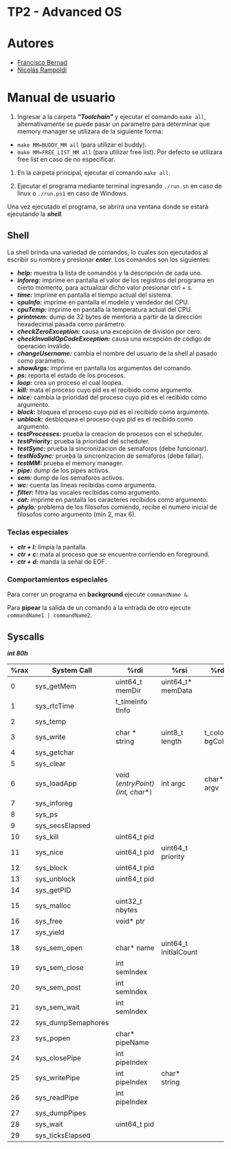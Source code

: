 # TP2 - Advanced OS

# Autores
- [Francisco Bernad](https://github.com/FrBernad)
- [Nicolás Rampoldi](https://github.com/NicolasRampoldi) 


# Manual de usuario

1. Ingresar a la carpeta ***"Toolchain"*** y ejecutar el comando `make all`, alternativamente se puede pasar un parametro para determinar que memory manager se utilizara de la siguiente forma: 
- `make MM=BUDDY_MM all` (para utilizar el buddy).
- `make MM=FREE_LIST_MM all` (para utilizar free list).
Por defecto se utilizara free list en caso de no especificar.

1. En la carpeta principal, ejecutar el comando `make all`.

2. Ejecutar el programa mediante terminal ingresando `./run.sh` en caso de linux o `./run.ps1` en caso de Windows.

Una vez ejecutado el programa, se abrirá una ventana donde se estará ejecutando la ***shell***. 


## Shell

La shell brinda una variedad de comandos, lo cuales son ejecutados al escribir su nombre y presionar ***enter***.
Los comandos son los siguientes:

- ***help:*** muestra la lista de comandos y la descripción de cada uno.
- ***inforeg:*** imprime en pantalla el valor de los registros del programa en cierto momento, para actualizar dicho valor presionar ctrl + s.
- ***time:*** imprime en pantalla el tiempo actual del sistema.
- ***cpuInfo:*** imprime en pantalla el modelo y vendedor del CPU. 
- ***cpuTemp:*** imprime en pantalla la temperatura actual del CPU. 
- ***printmem:*** dump de 32 bytes de memoria a partir de la dirección hexadecimal pasada como parámetro. 
- ***checkZeroException:*** causa una excepción de división por cero. 
- ***checkInvalidOpCodeException:*** causa una excepción de código de operación inválido.
- ***changeUsername:*** cambia el nombre del usuario de la shell al pasado como parámetro.
- ***showArgs:*** imprime en pantalla los argumentos del comando.
- ***ps:*** reporta el estado de los procesos.
- ***loop:*** crea un proceso el cual loopea.
- ***kill:*** mata el proceso cuyo pid es el recibido como argumento.
- ***nice:*** cambia la prioridad del proceso cuyo pid es el recibido como argumento.
- ***block:*** bloquea el proceso cuyo pid es el recibido como argumento.
- ***unblock:*** desbloquea el proceso cuyo pid es el recibido como argumento.
- ***testProcesses:*** prueba la creacion de procesos con el scheduler.
- ***testPriority:*** prueba la prioridad del scheduler.
- ***testSync:*** prueba la sincronizacion de semaforos (debe funcionar).
- ***testNoSync:*** prueba la sincronizacion de semaforos (debe fallar).
- ***testMM:*** prueba el memory manager.
- ***pipe:*** dump de los pipes activos.
- ***sem:*** dump de los semaforos activos.
- ***wc:*** cuenta las lineas recibidas como argumento.
- ***filter:***  filtra las vocales recibidas como argumento.
- ***cat:*** imprime en pantalla los caracteres recibidos como argumento.
- ***phylo:*** problema de los filosofos comiendo, recibe el numero inicial de filosofos como argumento (min 2, max 6).

### Teclas especiales

- ***ctr + l:*** limpia la pantalla.
- ***ctr + c:*** mata al proceso que se encuentre corriendo en foreground.
- ***ctr + d:*** manda la señal de EOF.

### Comportamientos especiales
Para correr un programa en **background** ejecute `commandName &`.

Para **pipear** la salida de un comando a la entrada de otro ejecute `commandName1 | commandName2`.

## Syscalls

***int 80h***

| %rax | System Call        | %rdi                            | %rsi                  | %rdx              | %r10                | %r8           | %r9 |
| ---- | ------------------ | ------------------------------- | --------------------- | ----------------- | ------------------- | ------------- | --- |
| 0    | sys_getMem         | uint64_t memDir                 | uint64_t* memData     |                   |                     |               |     |
| 1    | sys_rtcTime        | t_timeInfo tInfo                |                       |                   |                     |               |     |
| 2    | sys_temp           |                                 |                       |                   |                     |               |     |
| 3    | sys_write          | char * string                   | uint8_t length        | t_colour bgColour | t_colour fontColour |               |     |
| 4    | sys_getchar        |                                 |                       |                   |                     |               |     |
| 5    | sys_clear          |                                 |                       |                   |                     |               |     |
| 6    | sys_loadApp        | void (*entryPoint)(int, char**) | int argc              | char** argv       | uint8_t fg          | uint16_t * fd |     |
| 7    | sys_inforeg        |                                 |                       |                   |                     |               |     |
| 8    | sys_ps             |                                 |                       |                   |                     |               |     |
| 9    | sys_secsElapsed    |                                 |                       |                   |                     |               |     |
| 10   | sys_kill           | uint64_t pid                    |                       |                   |                     |               |     |
| 11   | sys_nice           | uint64_t pid                    | uint64_t priority     |                   |                     |               |     |
| 12   | sys_block          | uint64_t pid                    |                       |                   |                     |               |     |
| 13   | sys_unblock        | uint64_t pid                    |                       |                   |                     |               |     |
| 14   | sys_getPID         |                                 |                       |                   |                     |               |     |
| 15   | sys_malloc         | uint32_t nbytes                 |                       |                   |                     |               |     |
| 16   | sys_free           | void* ptr                       |                       |                   |                     |               |     |
| 17   | sys_yield          |                                 |                       |                   |                     |               |     |
| 18   | sys_sem_open       | char* name                      | uint64_t initialCount |                   |                     |               |     |
| 19   | sys_sem_close      | int semIndex                    |                       |                   |                     |               |     |
| 20   | sys_sem_post       | int semIndex                    |                       |                   |                     |               |     |
| 21   | sys_sem_wait       | int semIndex                    |                       |                   |                     |               |     |
| 22   | sys_dumpSemaphores |                                 |                       |                   |                     |               |     |
| 23   | sys_popen          | char* pipeName                  |                       |                   |                     |               |     |
| 24   | sys_closePipe      | int pipeIndex                   |                       |                   |                     |               |     |
| 25   | sys_writePipe      | int pipeIndex                   | char* string          |                   |                     |               |     |
| 26   | sys_readPipe       | int pipeIndex                   |                       |                   |                     |               |     |
| 27   | sys_dumpPipes      |                                 |                       |                   |                     |               |     |
| 28   | sys_wait           | uint64_t pid                    |                       |                   |                     |               |     |
| 29   | sys_ticksElapsed   |                                 |                       |                   |                     |               |     |